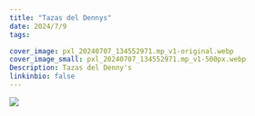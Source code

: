 ```yaml
---
title: "Tazas del Dennys"
date: 2024/7/9
tags:

cover_image: pxl_20240707_134552971.mp_v1-original.webp
cover_image_small: pxl_20240707_134552971.mp_v1-500px.webp
Description: Tazas del Denny's
linkinbio: false
---
```


[![](pxl_20240707_134552971.mp_v1)](pxl_20240707_134552971.mp_v1-original.webp)